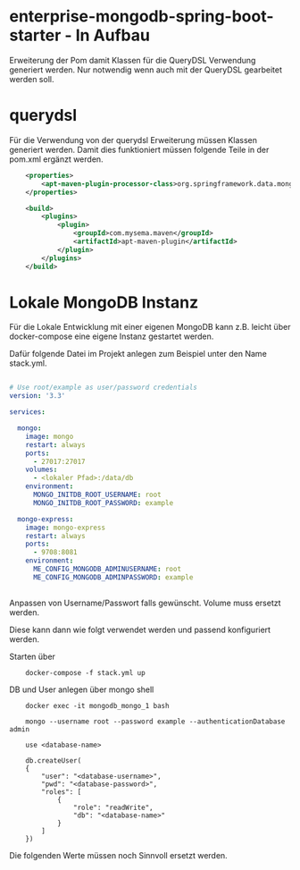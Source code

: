 # enterprise-mongodb-spring-boot-starter - In Aufbau
Erweiterung der Pom damit Klassen für die QueryDSL Verwendung generiert werden. Nur notwendig wenn auch mit der QueryDSL gearbeitet werden soll.

# querydsl
Für die Verwendung von der querydsl Erweiterung müssen Klassen generiert werden. Damit 
dies funktioniert müssen folgende Teile in der pom.xml ergänzt werden.

``` xml
    <properties>
        <apt-maven-plugin-processor-class>org.springframework.data.mongodb.repository.support.MongoAnnotationProcessor</apt-maven-plugin-processor-class>
    </properties>

    <build>
        <plugins>
            <plugin>
                <groupId>com.mysema.maven</groupId>
                <artifactId>apt-maven-plugin</artifactId>
            </plugin>
        </plugins>
    </build>

```

# Lokale MongoDB Instanz
Für die Lokale Entwicklung mit einer eigenen MongoDB kann z.B. leicht über docker-compose eine 
eigene Instanz gestartet werden.

Dafür folgende Datei im Projekt anlegen zum Beispiel unter den Name stack.yml.

``` yaml

# Use root/example as user/password credentials
version: '3.3'

services:

  mongo:
    image: mongo
    restart: always
    ports:
      - 27017:27017
    volumes:
      - <lokaler Pfad>:/data/db
    environment:
      MONGO_INITDB_ROOT_USERNAME: root
      MONGO_INITDB_ROOT_PASSWORD: example

  mongo-express:
    image: mongo-express
    restart: always
    ports:
      - 9708:8081
    environment:
      ME_CONFIG_MONGODB_ADMINUSERNAME: root
      ME_CONFIG_MONGODB_ADMINPASSWORD: example
      
```
Anpassen von Username/Passwort falls gewünscht.
Volume <lokaler Pfad> muss ersetzt werden.

Diese kann dann wie folgt verwendet werden und passend konfiguriert werden.

Starten über
```
    docker-compose -f stack.yml up
```

DB und User anlegen über mongo shell

```
    docker exec -it mongodb_mongo_1 bash
    
    mongo --username root --password example --authenticationDatabase admin
    
    use <database-name>
    
    db.createUser(
    {
        "user": "<database-username>",
        "pwd": "<database-password>",
        "roles": [
            {
                "role": "readWrite",
                "db": "<database-name>"
            }
        ]
    })
```

Die folgenden Werte müssen noch Sinnvoll ersetzt werden.

<database-name>
<database-username>
<database-password>
